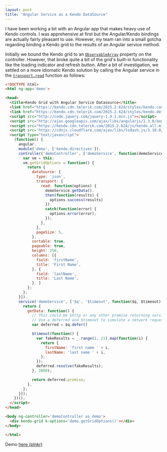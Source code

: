 ```yaml
---
layout: post
title: "Angular Service as a Kendo DataSource"
---
```


I have been working a bit with an Angular app that makes heavy use of Kendo controls.  I was apprehensive at first but the Angular/Kendo bindings are actually fairly pleasant to use.  However, my team ran into a small gotcha regarding binding a Kendo grid to the results of an Angular service method.

Initially we bound the Kendo grid to an [`ObservableArray`](http://docs.telerik.com/kendo-ui/api/javascript/data/observablearray) property on the controller.  However, that broke quite a bit of the grid's built-in functionality like the loading indicator and refresh button.  After a bit of investigation, we settled on a more idiomatic Kendo solution by calling the Angular service in the [`transport.read`](http://docs.telerik.com/kendo-ui/api/javascript/data/datasource#configuration-transport.read) function as follows:

```html
<!DOCTYPE html>
<html ng-app='demo'>

<head>
  <title>Kendo Grid with Angular Service Datasource</title>
  <link href="https://kendo.cdn.telerik.com/2015.2.624/styles/kendo.common.min.css" rel="stylesheet">
  <link href="https://kendo.cdn.telerik.com/2015.2.624/styles/kendo.default.min.css" rel="stylesheet">
  <script src="http://code.jquery.com/jquery-1.9.1.min.js"></script>
  <script src="http://ajax.googleapis.com/ajax/libs/angularjs/1.3.0/angular.js"></script>
  <script src="https://kendo.cdn.telerik.com/2015.2.624/js/kendo.all.min.js"></script>
  <script src='https://cdnjs.cloudflare.com/ajax/libs/lodash.js/3.10.0/lodash.min.js'></script>
  <script type="text/javascript">
    (function() {
      angular.
      module('demo', ['kendo.directives']).
      controller('demoController', ['demoService', function(demoService) {
        var vm = this;
        vm.getGridOptions = function() {
          return {
            dataSource: {
              type: 'json',
              transport: {
                read: function(options) {
                  demoService.getData().
                  then(function(results) {
                    options.success(results)
                  }).
                  catch(function(error) {
                    options.error(error);
                  });
                },
              },
              pageSize: 5,
            },
            sortable: true,
            pageable: true,
            height: 250,
            columns: [{
              field: 'firstName',
              title: 'First Name',
            }, {
              field: 'lastName',
              title: 'Last Name',
            }, ]
          };
        };
      }]).
      service('demoService', ['$q', '$timeout', function($q, $timeout) {
        return {
          getData: function() {
            // This could be $http or any other promise returning service.
            // Use a deferred and $timeout to simulate a network request.
            var deferred = $q.defer()

            $timeout(function() {
              var fakeResults = _.range(1, 21).map(function(i) {
                return {
                  firstName: 'first name ' + i,
                  lastName: 'last name ' + i,
                };
              });
              deferred.resolve(fakeResults);
            }, 2000);

            return deferred.promise;
          },
        };
      }]);
    })();
  </script>
</head>

<body ng-controller='demoController as demo'>
  <div kendo-grid k-options='demo.getGridOptions()'></div>
</body>

</html>
```

Demo [here (plnkr)](http://plnkr.co/edit/1zUx2w?p=preview)
